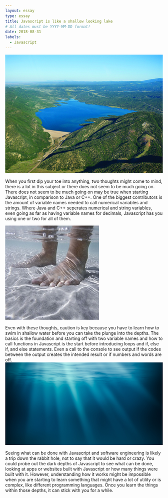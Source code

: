 ```yaml
---
layout: essay
type: essay
title: Javascript is like a shallow looking lake
# All dates must be YYYY-MM-DD format!
date: 2018-08-31
labels:
  - Javascript
---
```


<img class="ui medium left floated image" src="../images/Lake.jpg">

  When you first dip your toe into anything, two thoughts might come to mind, there is a lot in this subject or there does not seem to be much going on. There does not seem to be much going on may be true when starting Javascript, in comparison to Java or C++. One of the biggest contributors is the amount of variable names needed to call numerical variables and strings. Where Java and C++ seperates numerical and string variables, even going as far as having variable names for decimals, Javascript has you using one or two for all of them.
  
<img class="ui medium left floated image" src="../images/Shallow.jpg">
  
  Even with these thoughts, caution is key because you have to learn how to swim in shallow water before you can take the plunge into the depths. The basics is the foundation and starting off with two variable names and how to call functions in Javascript is the start before introducing loops and if, else if, and else statements. Even a call to the console to see output if the codes between the output creates the intended result or if numbers and words are off.
<br />
<img class="ui medium left floated image" src="../images/deep.jpg">

  Seeing what can be done with Javascript and software engineering is likely a trip down the rabbit hole, not to say that it would be hard or crazy. You could probe out the dark depths of Javascript to see what can be done, looking at apps or websites built with Javascript or how many things were built with it. However, understanding how it works might be impossible when you are starting to learn something that might have a lot of utility or is complex, like different programming languages. Once you learn the things within those depths, it can stick with you for a while. 
